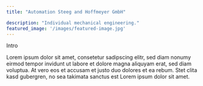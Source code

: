 ```yaml
---
title: "Automation Steeg and Hoffmeyer GmbH"

description: "Individual mechanical engineering."
featured_image: '/images/featured-image.jpg'
---
```


Intro

Lorem ipsum dolor sit amet, consetetur sadipscing elitr, sed diam nonumy eirmod tempor invidunt ut labore et dolore magna aliquyam erat, sed diam voluptua. At vero eos et accusam et justo duo dolores et ea rebum. Stet clita kasd gubergren, no sea takimata sanctus est Lorem ipsum dolor sit amet.